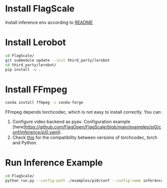 

#  Install FlagScale 
Install inference env according to [README](https://github.com/FlagOpen/FlagScale/blob/main/README.md) 

# Install Lerobot

```sh
cd FlagScale/
git submodule update --init third_party/lerobot
cd third_party/lerobot/
pip install -e .
```

# Install FFmpeg
```sh
conda install ffmpeg -c conda-forge
```

FFmpeg depends torchcodec, which is not easy to install correctly. You can:
1. Configure video backend as pyav. Configuration example [here]https://github.com/FlagOpen/FlagScale/blob/main/examples/pi0/conf/inference/pi0.yaml).
2. Check [this](https://github.com/pytorch/torchcodec?tab=readme-ov-file#installing-torchcodec) for the compatibility between versions of torchcodec, torch and Python.

# Run Inference Example
```sh
cd FlagScale/
python run.py --config-path ./examples/pi0/conf --config-name inference action=stop
```

